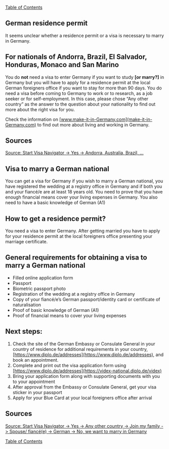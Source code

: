 [Table of Contents](Readme.md)

German residence permit
-

It seems unclear whether a residence permit or a visa is necessary to marry in Germany.

For nationals of Andorra, Brazil, El Salvador, Honduras, Monaco and San Marino
-

You do **not** need a visa to enter Germany if you want to study **[or marry?]** in Germany but you will have to apply for a residence permit at the local German foreigners office if you want to stay for more than 90 days. You do need a visa before coming to Germany to work or to research, as a job seeker or for self-employment. In this case, please chose “Any other country” as the answer to the question about your nationality to find out more about the right visa for you.

Check the information on [www.make-it-in-Germany.com](make-it-in-Germany.com) to find out more about living and working in Germany.

Sources
-

[Source: Start Visa Navigator -> Yes -> Andorra, Australia, Brazil, ... ](https://digital.diplo.de/navigator/en/visa#/vib)

Visa to marry a German national
-

You can get a visa for Germany if you wish to marry a German national, you have registered the wedding at a registry office in Germany and if both you and your fiancé/e are at least 18 years old. You need to prove that you have enough financial means cover your living expenses in Germany. You also need to have a basic knowledge of German (A1)

How to get a residence permit?
-

You need a visa to enter Germany. After getting married you have to apply for your residence permit at the local foreigners office presenting your marriage certificate.

General requirements for obtaining a visa to marry a German national
-

* Filled online application form
* Passport
* Biometric passport photo
* Registration of the wedding at a registry office in Germany
* Copy of your fiancé/e’s German passport/identity card or certificate of naturalisation
* Proof of basic knowledge of German (A1)
* Proof of financial means to cover your living expenses

Next steps:
-

1. Check the site of the German Embassy or Consulate General in your country of residence for additional requirements in your country, [https://www.diplo.de/addresses](https://www.diplo.de/addresses), and book an appointment.
2. Complete and print out the visa application form using [https://www.diplo.de/addresses](https://videx-national.diplo.de/videx)
3. Bring your application form along with supporting documents with you to your appointment
4. After approval from the Embassy or Consulate General, get your visa sticker in your passport
5. Apply for your Blue Card at your local foreigners office after arrival

Sources
-

[Source: Start Visa Navigator -> Yes -> Any other country -> Join my family -> Spouse/ fiancé(e) -> German -> No, we want to marry in Germany](https://digital.diplo.de/navigator/en/visa#/vib)

[Table of Contents](Readme.md)
